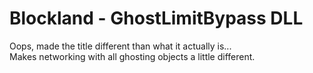 # Blockland - GhostLimitBypass DLL
Oops, made the title different than what it actually is... <br>
Makes networking with all ghosting objects a little different. 
